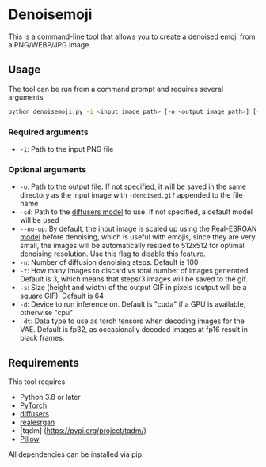 # Denoisemoji

This is a command-line tool that allows you to create a denoised emoji from a PNG/WEBP/JPG image.

## Usage
The tool can be run from a command prompt and requires several arguments

```bash
python denoisemoji.py -i <input_image_path> [-o <output_image_path>] [-sd <path_to_diffusers_model>] [--no-upscale] [-n <number_steps>] [-t <take_every>] [-s <size>] [-d <device>] [-dt <dtype>]
```

### Required arguments
* `-i`: Path to the input PNG file

### Optional arguments
* `-o`: Path to the output file. If not specified, it will be saved in the same directory as the input image with `-denoised.gif` appended to the file name
* `-sd`: Path to the [diffusers model](https://github.com/huggingface/diffusers) to use. If not specified, a default model will be used
* `--no-up`: By default, the input image is scaled up using the [Real-ESRGAN model](https://github.com/xinntao/Real-ESRGAN) before denoising, which is useful with emojis, since they are very small, the images will be automatically resized to 512x512 for optimal denoising resolution. Use this flag to disable this feature.
* `-n`: Number of diffusion denoising steps. Default is 100
* `-t`: How many images to discard vs total number of images generated. Default is 3, which means that steps/3 images will be saved to the gif.
* `-s`: Size (height and width) of the output GIF in pixels (output will be a square GIF). Default is 64
* `-d`: Device to run inference on. Default is "cuda" if a GPU is available, otherwise "cpu"
* `-dt`: Data type to use as torch tensors when decoding images for the VAE. Default is fp32, as occasionally decoded images at fp16 result in black frames.


## Requirements
This tool requires:
* Python 3.8 or later
* [PyTorch](https://pytorch.org/)
* [diffusers](https://github.com/huggingface/diffusers)
* [realesrgan](https://github.com/xinntao/Real-ESRGAN)
* [tqdm] (https://pypi.org/project/tqdm/)
* [Pillow](https://pypi.org/project/Pillow/)

All dependencies can be installed via pip.

